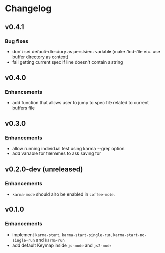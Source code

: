 # Changelog

## v0.4.1

### Bug fixes

  * don't set default-directory as persistent variable (make find-file etc. use buffer directory as context)
  * fail getting current spec if line doesn't contain a string

## v0.4.0

### Enhancements

  * add function that allows user to jump to spec file related to current buffers file

## v0.3.0

### Enhancements

  * allow running individual test using karma --grep option
  * add variable for filenames to ask saving for

## v0.2.0-dev (unreleased)

### Enhancements

  * `karma-mode` should also be enabled in `coffee-mode`.

## v0.1.0

### Enhancements

  * implement `karma-start`, `karma-start-single-run`, `karma-start-no-single-run` and `karma-run`
  * add default Keymap inside `js-mode` and `js2-mode`
